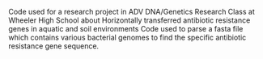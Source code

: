 Code used for a research project in ADV DNA/Genetics Research Class at Wheeler High School about Horizontally transferred antibiotic resistance genes in aquatic and soil environments
Code used to parse a fasta file which contains various bacterial genomes to find the specific antibiotic resistance gene sequence. 
